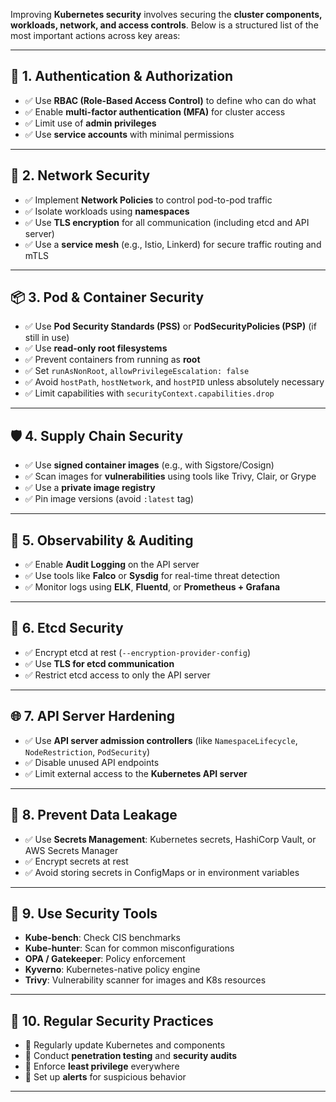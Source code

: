 Improving **Kubernetes security** involves securing the **cluster components, workloads, network, and access controls**. Below is a structured list of the most important actions across key areas:

---

## 🔐 1. **Authentication & Authorization** 

* ✅ Use **RBAC (Role-Based Access Control)** to define who can do what
* ✅ Enable **multi-factor authentication (MFA)** for cluster access
* ✅ Limit use of **admin privileges**
* ✅ Use **service accounts** with minimal permissions

---

## 🧱 2. **Network Security**

* ✅ Implement **Network Policies** to control pod-to-pod traffic
* ✅ Isolate workloads using **namespaces**
* ✅ Use **TLS encryption** for all communication (including etcd and API server)
* ✅ Use a **service mesh** (e.g., Istio, Linkerd) for secure traffic routing and mTLS

---

## 📦 3. **Pod & Container Security**

* ✅ Use **Pod Security Standards (PSS)** or **PodSecurityPolicies (PSP)** (if still in use)
* ✅ Use **read-only root filesystems**
* ✅ Prevent containers from running as **root**
* ✅ Set `runAsNonRoot`, `allowPrivilegeEscalation: false`
* ✅ Avoid `hostPath`, `hostNetwork`, and `hostPID` unless absolutely necessary
* ✅ Limit capabilities with `securityContext.capabilities.drop`

---

## 🛡️ 4. **Supply Chain Security**

* ✅ Use **signed container images** (e.g., with Sigstore/Cosign)
* ✅ Scan images for **vulnerabilities** using tools like Trivy, Clair, or Grype
* ✅ Use a **private image registry**
* ✅ Pin image versions (avoid `:latest` tag)

---

## 🔎 5. **Observability & Auditing**

* ✅ Enable **Audit Logging** on the API server
* ✅ Use tools like **Falco** or **Sysdig** for real-time threat detection
* ✅ Monitor logs using **ELK**, **Fluentd**, or **Prometheus + Grafana**

---

## 🔐 6. **Etcd Security**

* ✅ Encrypt etcd at rest (`--encryption-provider-config`)
* ✅ Use **TLS for etcd communication**
* ✅ Restrict etcd access to only the API server

---

## 🌐 7. **API Server Hardening**

* ✅ Use **API server admission controllers** (like `NamespaceLifecycle`, `NodeRestriction`, `PodSecurity`)
* ✅ Disable unused API endpoints
* ✅ Limit external access to the **Kubernetes API server**

---

## 🚫 8. **Prevent Data Leakage**

* ✅ Use **Secrets Management**: Kubernetes secrets, HashiCorp Vault, or AWS Secrets Manager
* ✅ Encrypt secrets at rest
* ✅ Avoid storing secrets in ConfigMaps or in environment variables

---

## 🧰 9. **Use Security Tools**

* **Kube-bench**: Check CIS benchmarks
* **Kube-hunter**: Scan for common misconfigurations
* **OPA / Gatekeeper**: Policy enforcement
* **Kyverno**: Kubernetes-native policy engine
* **Trivy**: Vulnerability scanner for images and K8s resources

---

## 🧪 10. **Regular Security Practices**

* 🔁 Regularly update Kubernetes and components
* 🧪 Conduct **penetration testing** and **security audits**
* 📄 Enforce **least privilege** everywhere
* 🚨 Set up **alerts** for suspicious behavior

---
